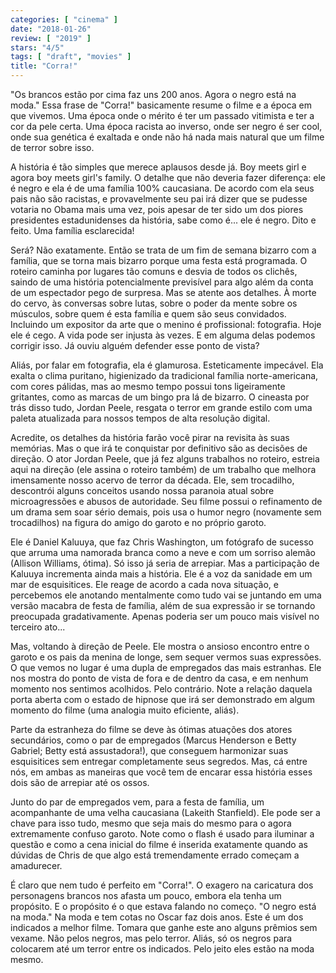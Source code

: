 ```yaml
---
categories: [ "cinema" ]
date: "2018-01-26"
review: [ "2019" ]
stars: "4/5"
tags: [ "draft", "movies" ]
title: "Corra!"
---
```

"Os brancos estão por cima faz uns 200 anos. Agora o negro está na
moda." Essa frase de "Corra!" basicamente resume o filme e a época em
que vivemos. Uma época onde o mérito é ter um passado vitimista e
ter a cor da pele certa. Uma época racista ao inverso, onde ser negro
é ser cool, onde sua genética é exaltada e onde não há nada mais
natural que um filme de terror sobre isso.

A história é tão simples que merece aplausos desde já. Boy meets
girl e agora boy meets girl's family. O detalhe que não deveria fazer
diferença: ele é negro e ela é de uma família 100% caucasiana. De
acordo com ela seus pais não são racistas, e provavelmente seu pai
irá dizer que se pudesse votaria no Obama mais uma vez, pois apesar
de ter sido um dos piores presidentes estadunidenses da história,
sabe como é... ele é negro. Dito e feito. Uma família esclarecida!

Será? Não exatamente. Então se trata de um fim de semana bizarro
com a família, que se torna mais bizarro porque uma festa está
programada. O roteiro caminha por lugares tão comuns e desvia de todos
os clichês, saindo de uma história potencialmente previsível para
algo além da conta de um espectador pego de surpresa. Mas se atente aos
detalhes. À morte do cervo, às conversas sobre lutas, sobre o poder da
mente sobre os músculos, sobre quem é esta família e quem são seus
convidados. Incluindo um expositor da arte que o menino é profissional:
fotografia. Hoje ele é cego. A vida pode ser injusta às vezes. E em
alguma delas podemos corrigir isso. Já ouviu alguém defender esse
ponto de vista?

Aliás, por falar em fotografia, ela é glamurosa. Esteticamente
impecável. Ela exalta o clima puritano, higienizado da tradicional
família norte-americana, com cores pálidas, mas ao mesmo tempo possui
tons ligeiramente gritantes, como as marcas de um bingo pra lá de
bizarro. O cineasta por trás disso tudo, Jordan Peele, resgata o terror
em grande estilo com uma paleta atualizada para nossos tempos de alta
resolução digital.

Acredite, os detalhes da história farão você pirar na revisita
às suas memórias. Mas o que irá te conquistar por definitivo são
as decisões de direção. O ator Jordan Peele, que já fez alguns
trabalhos no roteiro, estreia aqui na direção (ele assina o roteiro
também) de um trabalho que melhora imensamente nosso acervo de terror
da década. Ele, sem trocadilho, descontrói alguns conceitos usando
nossa paranoia atual sobre microagressões e abusos de autoridade. Seu
filme possui o refinamento de um drama sem soar sério demais, pois usa
o humor negro (novamente sem trocadilhos) na figura do amigo do garoto
e no próprio garoto.

Ele é Daniel Kaluuya, que faz Chris Washington, um fotógrafo de
sucesso que arruma uma namorada branca como a neve e com um sorriso
alemão (Allison Williams, ótima). Só isso já seria de arrepiar. Mas
a participação de Kaluuya incrementa ainda mais a história. Ele é a
voz da sanidade em um mar de esquisitices. Ele reage de acordo a cada
nova situação, e percebemos ele anotando mentalmente como tudo vai
se juntando em uma versão macabra de festa de família, além de sua
expressão ir se tornando preocupada gradativamente. Apenas poderia ser
um pouco mais visível no terceiro ato...

Mas, voltando à direção de Peele. Ele mostra o ansioso encontro entre o
garoto e os pais da menina de longe, sem sequer vermos suas expressões. O
que vemos no lugar é uma dupla de empregados das mais estranhas. Ele
nos mostra do ponto de vista de fora e de dentro da casa, e em nenhum
momento nos sentimos acolhidos. Pelo contrário. Note a relação daquela
porta aberta com o estado de hipnose que irá ser demonstrado em algum
momento do filme (uma analogia muito eficiente, aliás).

Parte da estranheza do filme se deve às ótimas atuações dos atores
secundários, como o par de empregados (Marcus Henderson e Betty Gabriel;
Betty está assustadora!), que conseguem harmonizar suas esquisitices
sem entregar completamente seus segredos. Mas, cá entre nós, em ambas
as maneiras que você tem de encarar essa história esses dois são de
arrepiar até os ossos.

Junto do par de empregados vem, para a festa de família, um acompanhante
de uma velha caucasiana (Lakeith Stanfield). Ele pode ser a chave para
isso tudo, mesmo que seja mais do mesmo para o agora extremamente confuso
garoto. Note como o flash é usado para iluminar a questão e como a cena
inicial do filme é inserida exatamente quando as dúvidas de Chris de
que algo está tremendamente errado começam a amadurecer.

É claro que nem tudo é perfeito em "Corra!". O exagero na caricatura
dos personagens brancos nos afasta um pouco, embora ela tenha um
propósito. E o propósito é o que estava falando no começo. "O negro
está na moda." Na moda e tem cotas no Oscar faz dois anos. Este é um
dos indicados a melhor filme. Tomara que ganhe este ano alguns prêmios
sem vexame. Não pelos negros, mas pelo terror. Aliás, só os negros
para colocarem até um terror entre os indicados. Pelo jeito eles estão
na moda mesmo.
